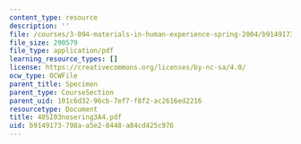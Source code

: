 ```yaml
---
content_type: resource
description: ''
file: /courses/3-094-materials-in-human-experience-spring-2004/b9149173798aa5e28448a84cd425c976_40SI03nosering3A4.pdf
file_size: 290579
file_type: application/pdf
learning_resource_types: []
license: https://creativecommons.org/licenses/by-nc-sa/4.0/
ocw_type: OCWFile
parent_title: Specimen
parent_type: CourseSection
parent_uid: 101c6d32-96cb-7ef7-f8f2-ac2616ed2216
resourcetype: Document
title: 40SI03nosering3A4.pdf
uid: b9149173-798a-a5e2-8448-a84cd425c976
---
```

